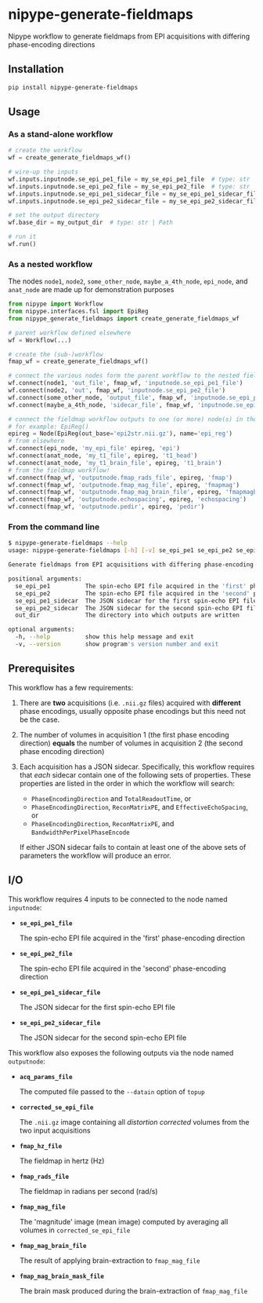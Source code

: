 # nipype-generate-fieldmaps

Nipype workflow to generate fieldmaps from EPI acquisitions with differing phase-encoding directions

## Installation

```bash
pip install nipype-generate-fieldmaps
```

## Usage

### As a stand-alone workflow

```python
# create the workflow
wf = create_generate_fieldmaps_wf()

# wire-up the inputs
wf.inputs.inputnode.se_epi_pe1_file = my_se_epi_pe1_file  # type: str | Path
wf.inputs.inputnode.se_epi_pe2_file = my_se_epi_pe2_file  # type: str | Path
wf.inputs.inputnode.se_epi_pe1_sidecar_file = my_se_epi_pe1_sidecar_file  # type: str | Path
wf.inputs.inputnode.se_epi_pe2_sidecar_file = my_se_epi_pe2_sidecar_file  # type: str | Path

# set the output directory
wf.base_dir = my_output_dir  # type: str | Path

# run it
wf.run()
```

### As a nested workflow

The nodes `node1`, `node2`, `some_other_node`, `maybe_a_4th_node`, `epi_node`, and `anat_node` are made up for demonstration purposes

```python
from nipype import Workflow
from nipype.interfaces.fsl import EpiReg
from nipype_generate_fieldmaps import create_generate_fieldmaps_wf

# parent workflow defined elsewhere
wf = Workflow(...)

# create the (sub-)workflow
fmap_wf = create_generate_fieldmaps_wf()

# connect the various nodes form the parent workflow to the nested fieldmap workflow
wf.connect(node1, 'out_file', fmap_wf, 'inputnode.se_epi_pe1_file')
wf.connect(node2, 'out', fmap_wf, 'inputnode.se_epi_pe2_file')
wf.connect(some_other_node, 'output_file', fmap_wf, 'inputnode.se_epi_pe1_sidecar_file')
wf.connect(maybe_a_4th_node, 'sidecar_file', fmap_wf, 'inputnode.se_epi_pe2_sidecar_file')

# connect the fieldmap workflow outputs to one (or more) node(s) in the parent workflow
# for example: EpiReg()
epireg = Node(EpiReg(out_base='epi2str.nii.gz'), name='epi_reg')
# from elsewhere
wf.connect(epi_node, 'my_epi_file' epireg, 'epi')
wf.connect(anat_node, 'my_t1_file', epireg, 't1_head')
wf.connect(anat_node, 'my_t1_brain_file', epireg, 't1_brain')
# from the fieldmap workflow!
wf.connect(fmap_wf, 'outputnode.fmap_rads_file', epireg, 'fmap')
wf.connect(fmap_wf, 'outputnode.fmap_mag_file', epireg, 'fmapmag')
wf.connect(fmap_wf, 'outputnode.fmap_mag_brain_file', epireg, 'fmapmagbrain')
wf.connect(fmap_wf, 'outputnode.echospacing', epireg, 'echospacing')
wf.connect(fmap_wf, 'outputnode.pedir', epireg, 'pedir')
```

### From the command line

```bash
$ nipype-generate-fieldmaps --help
usage: nipype-generate-fieldmaps [-h] [-v] se_epi_pe1 se_epi_pe2 se_epi_pe1_sidecar se_epi_pe2_sidecar out_dir

Generate fieldmaps from EPI acquisitions with differing phase-encoding directions

positional arguments:
  se_epi_pe1          The spin-echo EPI file acquired in the 'first' phase-encoding direction
  se_epi_pe2          The spin-echo EPI file acquired in the 'second' phase-encoding direction
  se_epi_pe1_sidecar  The JSON sidecar for the first spin-echo EPI file
  se_epi_pe2_sidecar  The JSON sidecar for the second spin-echo EPI file
  out_dir             The directory into which outputs are written

optional arguments:
  -h, --help          show this help message and exit
  -v, --version       show program's version number and exit
```

## Prerequisites

This workflow has a few requirements:

1. There are **two** acquisitions (i.e. `.nii.gz` files) acquired with **different** phase encodings, usually opposite phase encodings but this need not be the case.
2. The number of volumes in acquisition 1 (the first phase encoding direction) **equals** the number of volumes in acquisition 2 (the second phase encoding direction)
3. Each acquisition has a JSON sidecar. Specifically, this workflow requires that _each_ sidecar contain one of the following sets of properties. These properties are listed in the order in which the workflow will search:

   - `PhaseEncodingDirection` and `TotalReadoutTime`, or
   - `PhaseEncodingDirection`, `ReconMatrixPE`, and `EffectiveEchoSpacing`, or
   - `PhaseEncodingDirection`, `ReconMatrixPE`, and `BandwidthPerPixelPhaseEncode`

   If either JSON sidecar fails to contain at least one of the above sets of parameters the workflow will produce an error.

## I/O

This workflow requires 4 inputs to be connected to the node named `inputnode`:

- **`se_epi_pe1_file`**

  The spin-echo EPI file acquired in the 'first' phase-encoding direction

- **`se_epi_pe2_file`**

  The spin-echo EPI file acquired in the 'second' phase-encoding direction

- **`se_epi_pe1_sidecar_file`**

  The JSON sidecar for the first spin-echo EPI file

- **`se_epi_pe2_sidecar_file`**

  The JSON sidecar for the second spin-echo EPI file

This workflow also exposes the following outputs via the node named `outputnode`:

- **`acq_params_file`**

  The computed file passed to the `--datain` option of `topup`

- **`corrected_se_epi_file`**

  The `.nii.gz` image containing all _distortion corrected_ volumes from the two input acquisitions

- **`fmap_hz_file`**

  The fieldmap in hertz (Hz)

- **`fmap_rads_file`**

  The fieldmap in radians per second (rad/s)

- **`fmap_mag_file`**

  The 'magnitude' image (mean image) computed by averaging all volumes in `corrected_se_epi_file`

- **`fmap_mag_brain_file`**

  The result of applying brain-extraction to `fmap_mag_file`

- **`fmap_mag_brain_mask_file`**

  The brain mask produced during the brain-extraction of `fmap_mag_file`
